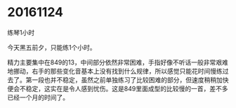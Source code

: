# 20161124

练琴1小时

今天黑五前夕，只能练1个小时。

精力主要集中在849的13，中间部分依然非常困难，手指好像不听话一般非常艰难地挪动，右手的那些变化音基本上没有找到什么规律，所以感觉只能花时间慢练过去了。第一段也并不稳定，虽然之前单独练习了比较困难的部分，但速度稍稍加快便会不稳定，这实在是令人感到忧伤。这是849里面成型的比较慢的一首，差不多已经一个月的时间了。
